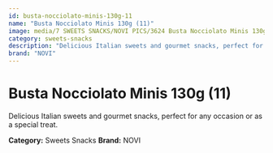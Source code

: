 ```yaml
---
id: busta-nocciolato-minis-130g-11
name: "Busta Nocciolato Minis 130g (11)"
image: media/7 SWEETS SNACKS/NOVI PICS/3624 Busta Nocciolato Minis 130g (11).jpg
category: sweets-snacks
description: "Delicious Italian sweets and gourmet snacks, perfect for any occasion or as a special treat."
brand: "NOVI"
---
```


# Busta Nocciolato Minis 130g (11)

Delicious Italian sweets and gourmet snacks, perfect for any occasion or as a special treat.

**Category:** Sweets Snacks
**Brand:** NOVI
